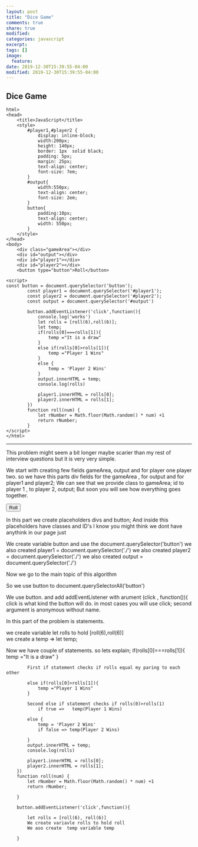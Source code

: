 ```yaml
---
layout: post
title: "Dice Game"
comments: true
share: true
modified:
categories: javascript
excerpt:
tags: []
image:
  feature:
date: 2019-12-30T15:39:55-04:00
modified: 2019-12-30T15:39:55-04:00
---
```


## Dice Game


~~~
html>
<head>
    <title>JavaScript</title>
    <style>
        #player1,#player2 {
            display: inline-block;
            width:200px;
            height: 140px;
            border: 1px  solid black;
            padding: 5px;
            margin: 25px;
            text-align: center;
            font-size: 7em;
        }
        #output{
            width:550px;
            text-align: center;
            font-size: 2em;
        }
        button{
            padding:10px;
            text-align: center;
            width: 550px;
        }
    </style>
</head>
<body>
    <div class="gameArea"></div>
    <div id="output"></div>
    <div id="player1"></div>
    <div id="player2"></div>
    <button type="button">Roll</button>
~~~
~~~
<script>
const button = document.querySelector('button');
        const player1 = document.querySelector('#player1');
        const player2 = document.querySelector('#player2');
        const output = document.querySelector('#output')
        
        button.addEventListener('click',function(){
            console.log('works')
            let rolls = [roll(6),roll(6)];
            let temp;
            if(rolls[0]===rolls[1]){
                temp ="It is a draw"
            }
            else if(rolls[0]>rolls[1]){
                temp ="Player 1 Wins"
            }
            else {
                temp = 'Player 2 Wins'
            }
            output.innerHTML = temp;
            console.log(rolls)
            
            player1.innerHTML = rolls[0];
            player2.innerHTML = rolls[1];
        })
        function roll(num) {
            let rNumber = Math.floor(Math.random() * num) +1
            return rNumber;
        }
</script>
</html>
~~~
___


This problem might seem a bit longer maybe scarier than my rest of interview questions but it is very very simple.

We start with creating few fields gameArea, output and for player one player two.
so we have this parts div fields for the gameArea , for output and for player1 and player2;
We can see that we provide class to gameArea; id to player 1 , to player 2, output; But soon you will see how everything goes together.

<div class="gameArea"></div> 
<div id="output"></div>
<div id="player1"></div>
<div id="player2"></div>
<button type="button">Roll</button>

In this part we create placeholders divs and button;
And inside this placeholders have classes and ID's
I know you might think we dont have anythink in our page just 



We create variable button and use the document.querySelector('button')
we also created player1 = document.querySelector('./')
we also created player2 = document.querySelector('./')
we also created output = document.querySelector('./')

Now we go to the main topic of this algorithm

So we use button to document.querySelectorAll('button')

We use button. and add addEventListener with arument (click , function()){
click is what kind the button will do. in most cases you will use click;
second argument is anonymous without name. 

        
In this part of the problem is statements.

we create variable let rolls to hold [roll(6),roll(6)]          
we create a temp  =>  let temp;

Now we have couple of statements. so lets explain;
            if(rolls[0]===rolls[1]){
                temp ="It is a draw"
            }

            First if statement checks if rolls equal my paring to each other

            else if(rolls[0]>rolls[1]){
                temp ="Player 1 Wins"
            }

            Second else if statement checks if rolls(0)>rolls(1)
                if true =>   temp(Player 1 Wins)

            else {
                temp = 'Player 2 Wins'
                if false => temp(Player 2 Wins)
                
            }
            output.innerHTML = temp;
            console.log(rolls)
            
            player1.innerHTML = rolls[0];
            player2.innerHTML = rolls[1];
        })
        function roll(num) {
            let rNumber = Math.floor(Math.random() * num) +1
            return rNumber;

        }

        button.addEventListener('click',function(){

            let rolls = [roll(6), roll(6)]
            We create variavle rolls to hold roll
            We aso create  temp variable temp

        }


